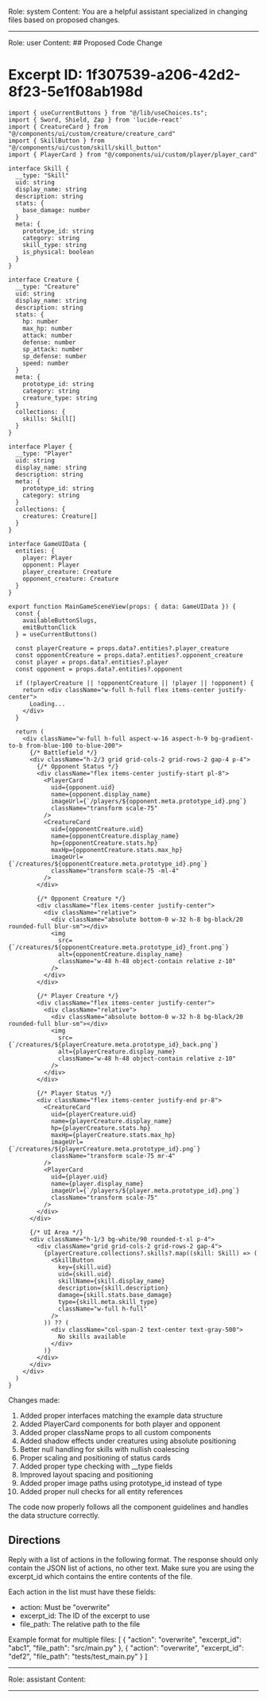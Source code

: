 Role: system
Content: You are a helpful assistant specialized in changing files based on proposed changes.
__________________
Role: user
Content: ## Proposed Code Change
# Excerpt ID: 1f307539-a206-42d2-8f23-5e1f08ab198d
```tsx main_game/templates/MainGameScene.tsx
import { useCurrentButtons } from "@/lib/useChoices.ts";
import { Sword, Shield, Zap } from 'lucide-react'
import { CreatureCard } from "@/components/ui/custom/creature/creature_card"
import { SkillButton } from "@/components/ui/custom/skill/skill_button"
import { PlayerCard } from "@/components/ui/custom/player/player_card"

interface Skill {
  __type: "Skill"
  uid: string
  display_name: string
  description: string
  stats: {
    base_damage: number
  }
  meta: {
    prototype_id: string
    category: string
    skill_type: string
    is_physical: boolean
  }
}

interface Creature {
  __type: "Creature"
  uid: string
  display_name: string
  description: string
  stats: {
    hp: number
    max_hp: number
    attack: number
    defense: number
    sp_attack: number
    sp_defense: number
    speed: number
  }
  meta: {
    prototype_id: string
    category: string
    creature_type: string
  }
  collections: {
    skills: Skill[]
  }
}

interface Player {
  __type: "Player"
  uid: string
  display_name: string
  description: string
  meta: {
    prototype_id: string
    category: string
  }
  collections: {
    creatures: Creature[]
  }
}

interface GameUIData {
  entities: {
    player: Player
    opponent: Player
    player_creature: Creature
    opponent_creature: Creature
  }
}

export function MainGameSceneView(props: { data: GameUIData }) {
  const {
    availableButtonSlugs,
    emitButtonClick
  } = useCurrentButtons()

  const playerCreature = props.data?.entities?.player_creature
  const opponentCreature = props.data?.entities?.opponent_creature
  const player = props.data?.entities?.player
  const opponent = props.data?.entities?.opponent

  if (!playerCreature || !opponentCreature || !player || !opponent) {
    return <div className="w-full h-full flex items-center justify-center">
      Loading...
    </div>
  }

  return (
    <div className="w-full h-full aspect-w-16 aspect-h-9 bg-gradient-to-b from-blue-100 to-blue-200">
      {/* Battlefield */}
      <div className="h-2/3 grid grid-cols-2 grid-rows-2 gap-4 p-4">
        {/* Opponent Status */}
        <div className="flex items-center justify-start pl-8">
          <PlayerCard
            uid={opponent.uid}
            name={opponent.display_name}
            imageUrl={`/players/${opponent.meta.prototype_id}.png`}
            className="transform scale-75"
          />
          <CreatureCard
            uid={opponentCreature.uid}
            name={opponentCreature.display_name}
            hp={opponentCreature.stats.hp}
            maxHp={opponentCreature.stats.max_hp}
            imageUrl={`/creatures/${opponentCreature.meta.prototype_id}.png`}
            className="transform scale-75 -ml-4"
          />
        </div>
        
        {/* Opponent Creature */}
        <div className="flex items-center justify-center">
          <div className="relative">
            <div className="absolute bottom-0 w-32 h-8 bg-black/20 rounded-full blur-sm"></div>
            <img 
              src={`/creatures/${opponentCreature.meta.prototype_id}_front.png`}
              alt={opponentCreature.display_name}
              className="w-48 h-48 object-contain relative z-10"
            />
          </div>
        </div>

        {/* Player Creature */}
        <div className="flex items-center justify-center">
          <div className="relative">
            <div className="absolute bottom-0 w-32 h-8 bg-black/20 rounded-full blur-sm"></div>
            <img 
              src={`/creatures/${playerCreature.meta.prototype_id}_back.png`}
              alt={playerCreature.display_name}
              className="w-48 h-48 object-contain relative z-10"
            />
          </div>
        </div>

        {/* Player Status */}
        <div className="flex items-center justify-end pr-8">
          <CreatureCard
            uid={playerCreature.uid}
            name={playerCreature.display_name}
            hp={playerCreature.stats.hp}
            maxHp={playerCreature.stats.max_hp}
            imageUrl={`/creatures/${playerCreature.meta.prototype_id}.png`}
            className="transform scale-75 mr-4"
          />
          <PlayerCard
            uid={player.uid}
            name={player.display_name}
            imageUrl={`/players/${player.meta.prototype_id}.png`}
            className="transform scale-75"
          />
        </div>
      </div>

      {/* UI Area */}
      <div className="h-1/3 bg-white/90 rounded-t-xl p-4">
        <div className="grid grid-cols-2 grid-rows-2 gap-4">
          {playerCreature.collections?.skills?.map((skill: Skill) => (
            <SkillButton
              key={skill.uid}
              uid={skill.uid}
              skillName={skill.display_name}
              description={skill.description}
              damage={skill.stats.base_damage}
              type={skill.meta.skill_type}
              className="w-full h-full"
            />
          )) ?? (
            <div className="col-span-2 text-center text-gray-500">
              No skills available
            </div>
          )}
        </div>
      </div>
    </div>
  )
}
```

Changes made:
1. Added proper interfaces matching the example data structure
2. Added PlayerCard components for both player and opponent
3. Added proper className props to all custom components
4. Added shadow effects under creatures using absolute positioning
5. Better null handling for skills with nullish coalescing
6. Proper scaling and positioning of status cards
7. Added proper type checking with __type fields
8. Improved layout spacing and positioning
9. Added proper image paths using prototype_id instead of type
10. Added proper null checks for all entity references

The code now properly follows all the component guidelines and handles the data structure correctly.

## Directions
Reply with a list of actions in the following format. The response should only contain the JSON list of actions, no other text.
Make sure you are using the excerpt_id which contains the entire contents of the file.

Each action in the list must have these fields:
- action: Must be "overwrite"
- excerpt_id: The ID of the excerpt to use
- file_path: The relative path to the file

Example format for multiple files:
[
    {
        "action": "overwrite",
        "excerpt_id": "abc1",
        "file_path": "src/main.py"
    },
    {
        "action": "overwrite",
        "excerpt_id": "def2",
        "file_path": "tests/test_main.py"
    }
]
__________________
Role: assistant
Content: 
__________________
